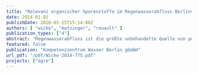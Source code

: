 ```yaml
---
title: "Relevanz organischer Spurenstoffe im Regenwasserabfluss Berlins - Zwischenbericht"
date: 2014-01-01
publishDate: 2020-05-25T15:14:06Z
authors: [ "wicke", "matzinger", "rouault" ]
publication_types: ["4"]
abstract: "Regenwasserabfluss ist die größte unbehandelte Quelle von potentiell hohen Spuren-stofffrachten in urbane Oberflächengewässer. In Berlin werden ca. 74% oder jährlich 44 Millionen m³ des Regenwasserabflusses weitgehend unbehandelt eingeleitet. Dies ent-spricht etwa 5% des jährlichen Abflusses der Stadtspree an der Mündung in die Havel. Erste Studien aus der Schweiz und Frankreich zu ausgewählten organischen Spurenstoffen (z.B. Biozide, Kunststoffinhaltsstoffe, Verbrennungsprodukte) im Regenwasserabfluss und Oberflächengewässern zeigen zum Teil hohe Konzentrationen von Substanzen mit möglicher Relevanz für aquatische Organismen oder die mensch-liche Nutzung."
featured: false
publication: "Kompetenzzentrum Wasser Berlin gGmbH"
url_pdf: "/pdf/Wicke-2014-775.pdf"
projects: ["ogre"]
---
```


